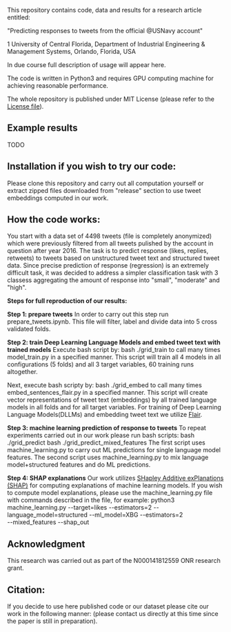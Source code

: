 This repository contains code, data and results for a research article entitled:

"Predicting responses to tweets from the official @USNavy account"

1 University of Central Florida, Department of Industrial Engineering & Management Systems, Orlando, Florida, USA </br>

In due course full description of usage will appear here.

The code is written in Python3 and requires GPU computing machine for achieving reasonable performance.

The whole repository is published under MIT License (please refer to the [License file](https://github.com/krzysztoffiok/predicting-response-to-tweets/blob/master/LICENSE)).

## Example results

TODO

## Installation if you wish to try our code:
Please clone this repository and carry out all computation yourself or extract zipped files downloaded from "release" section to use tweet embeddings computed in our work.

## How the code works:
You start with a data set of 4498 tweets (file is completely anonymized) which were previously filtered from all tweets pulished by the account in question after year 2016. The task is to predict response (likes, replies, retweets) to tweets based on unstructured tweet text and structured tweet data. Since precise prediction of response (regression) is an extremely difficult task, it was decided to address a simpler classification task with 3 classess aggregating the amount of response into "small", "moderate" and "high".

<strong>Steps for full reproduction of our results:</strong>

<strong>Step 1: prepare tweets</strong>
In order to carry out this step run prepare_tweets.ipynb. This file will filter, label and divide data into 5 cross validated folds.

<strong>Step 2: train Deep Learning Language Models and embed tweet text with trained models</strong>
Execute bash script by: bash ./grid_train to call many times model_train.py in a specified manner. This script will train all 4 models in all configurations (5 folds) and all 3 target variables, 60 training runs altogether.

Next, execute bash scripty by: bash ./grid_embed to call many times embed_sentences_flair.py in a specified manner. This script will create vector representations of tweet text (embeddings) by all trained language models in all folds and for all target variables. For training of Deep Learning Language Models(DLLMs) and embedding tweet text we utilize [Flair](https://github.com/flairNLP/flair).

<strong>Step 3: machine learning prediction of response to tweets</strong>
To repeat experiments carried out in our work please run bash scripts:
bash ./grid_predict
bash ./grid_predict_mixed_features
The first script uses machine_learning.py to carry out ML predictions for single language model features. The second script uses machine_learning.py to mix language model+structured features and do ML predictions.

<strong>Step 4: SHAP explanations</strong>
Our work utilizes [SHapley Additive exPlanations (SHAP)](https://github.com/slundberg/shap) for computing explanations of machine learning models.
If you wish to compute model explanations, please use the machine_learning.py file with commands described in the file, for example:
python3 machine_learning.py --target=likes --estimators=2 --language_model=structured  --ml_model=XBG --estimators=2 \
--mixed_features --shap_out

## Acknowledgment
This research was carried out as part of the N000141812559 ONR research grant.

## Citation:<br/>
If you decide to use here published code or our dataset please cite our work in the following manner:
(please contact us directly at this time since the paper is still in preparation).
